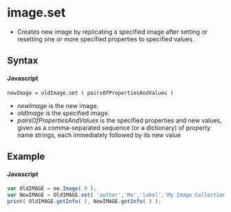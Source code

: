 # image.set
- Creates new image by replicating a specified image after setting or resetting one or more specified properties to specified values.

## Syntax

#### Javascript
```
newImage = oldImage.set ( pairsOfPropertiesAndValues )
```

- *newImage* is the new image.
- *oldImage* is the specified image.
- *pairsOfPropertiesAndValues* is the specified properties and new values, given as a comma-separated sequence 
(or a dictionary) of property name strings, each immediately followed by its new value

## Example

#### Javascript
```javascript
var OldIMAGE = ee.Image( 0 );
var NewIMAGE = OldIMAGE.set( 'author','Me','label','My Image Collection' );             
print( OldIMAGE.getInfo( ), NewIMAGE.getInfo( ) );
```
